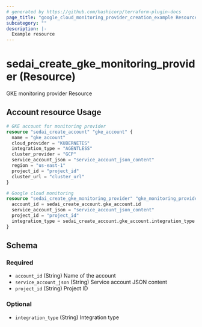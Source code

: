 ```yaml
---
# generated by https://github.com/hashicorp/terraform-plugin-docs
page_title: "google_cloud_monitoring_provider_creation_example Resource - sedai"
subcategory: ""
description: |-
  Example resource
---
```


# sedai_create_gke_monitoring_provider (Resource)

GKE monitoring provider Resource

## Account resource Usage

```terraform
# GKE account for monitoring provider
resource "sedai_create_account" "gke_account" {
  name = "gke_account"
  cloud_provider = "KUBERNETES"
  integration_type = "AGENTLESS"
  cluster_provider = "GCP"
  service_account_json = "service_account_json_content"
  region = "us-east-1"
  project_id = "project_id"
  cluster_url = "cluster_url"
}

# Google cloud monitoring
resource "sedai_create_gke_monitoring_provider" "gke_monitoring_provider" {
  account_id = sedai_create_account.gke_account.id
  service_account_json = "service_account_json_content"
  project_id = "project_id"
  integration_type = sedai_create_account.gke_account.integration_type
}
```

<!-- schema generated by tfplugindocs -->
## Schema

### Required

- `account_id` (String) Name of the account
- `service_account_json` (String) Service account JSON content
- `project_id` (String) Project ID

### Optional

- `integration_type` (String) Integration type
